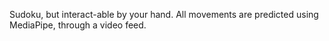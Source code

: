Sudoku, but interact-able by your hand. All movements are predicted using MediaPipe, through a video feed.


